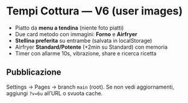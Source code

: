 # Tempi Cottura — V6 (user images)

- Piatto da **menu a tendina** (niente foto piatti)
- Due card metodo con immagini: **Forno** e **Airfryer**
- **Stellina preferita** su entrambe (salvata in localStorage)
- Airfryer **Standard/Potente** (+2min su Standard) con memoria
- Timer con allarme 10s, vibrazione, share e ricerca ricetta

## Pubblicazione
Settings → Pages → branch `main` (root). Se non vedi aggiornamenti, aggiungi `?v=6u` all’URL o svuota cache.
